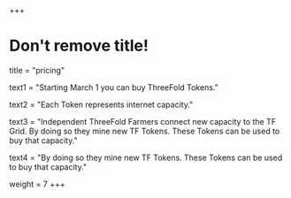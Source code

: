 +++
# Don't remove title!

title = "pricing"


text1 = "Starting March 1 you can buy ThreeFold Tokens."

text2 = "Each Token represents internet capacity."

text3 = "Independent ThreeFold Farmers connect new capacity to the TF Grid. By doing so they mine new TF Tokens. These Tokens can be used to buy that capacity."

text4 = "By doing so they mine new TF Tokens. These Tokens can be used to buy that capacity."

weight = 7
+++
